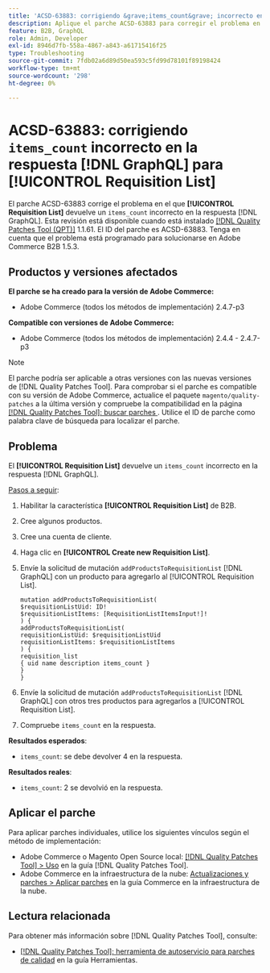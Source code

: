 ```yaml
---
title: 'ACSD-63883: corrigiendo &grave;items_count&grave; incorrecto en  [!DNL GraphQL] respuesta para [!UICONTROL Requisition List]'
description: Aplique el parche ACSD-63883 para corregir el problema en el que [!UICONTROL Requisition List] devuelve un valor "items_count" incorrecto en la respuesta  [!DNL GraphQL] s.
feature: B2B, GraphQL
role: Admin, Developer
exl-id: 8946d7fb-558a-4867-a843-a61715416f25
type: Troubleshooting
source-git-commit: 7fdb02a6d89d50ea593c5fd99d78101f89198424
workflow-type: tm+mt
source-wordcount: '298'
ht-degree: 0%

---
```


# ACSD-63883: corrigiendo `items_count` incorrecto en la respuesta [!DNL GraphQL] para [!UICONTROL Requisition List]

El parche ACSD-63883 corrige el problema en el que **[!UICONTROL Requisition List]** devuelve un `items_count` incorrecto en la respuesta [!DNL GraphQL]. Esta revisión está disponible cuando está instalado [[!DNL Quality Patches Tool (QPT)]](/help/tools/quality-patches-tool/quality-patches-tool-to-self-serve-quality-patches.md) 1.1.61. El ID del parche es ACSD-63883. Tenga en cuenta que el problema está programado para solucionarse en Adobe Commerce B2B 1.5.3.

## Productos y versiones afectados

**El parche se ha creado para la versión de Adobe Commerce:**

* Adobe Commerce (todos los métodos de implementación) 2.4.7-p3

**Compatible con versiones de Adobe Commerce:**

* Adobe Commerce (todos los métodos de implementación) 2.4.4 - 2.4.7-p3

>[!NOTE]
>
>El parche podría ser aplicable a otras versiones con las nuevas versiones de [!DNL Quality Patches Tool]. Para comprobar si el parche es compatible con su versión de Adobe Commerce, actualice el paquete `magento/quality-patches` a la última versión y compruebe la compatibilidad en la página [[!DNL Quality Patches Tool]: buscar parches ](https://experienceleague.adobe.com/tools/commerce-quality-patches/index.html). Utilice el ID de parche como palabra clave de búsqueda para localizar el parche.

## Problema

El **[!UICONTROL Requisition List]** devuelve un `items_count` incorrecto en la respuesta [!DNL GraphQL].


<u>Pasos a seguir</u>:

1. Habilitar la característica **[!UICONTROL Requisition List]** de B2B.
1. Cree algunos productos.
1. Cree una cuenta de cliente.
1. Haga clic en **[!UICONTROL Create new Requisition List]**.
1. Envíe la solicitud de mutación `addProductsToRequisitionList` [!DNL GraphQL] con un producto para agregarlo al [!UICONTROL Requisition List].

   ```
   mutation addProductsToRequisitionList(
   $requisitionListUid: ID!
   $requisitionListItems: [RequisitionListItemsInput!]!
   ) {
   addProductsToRequisitionList(
   requisitionListUid: $requisitionListUid
   requisitionListItems: $requisitionListItems
   ) {
   requisition_list
   { uid name description items_count }
   }
   }
   ```

1. Envíe la solicitud de mutación `addProductsToRequisitionList` [!DNL GraphQL] con otros tres productos para agregarlos a [!UICONTROL Requisition List].
1. Compruebe `items_count` en la respuesta.

**Resultados esperados**:

* `items_count`: se debe devolver 4 en la respuesta.

**Resultados reales**:

* `items_count`: 2 se devolvió en la respuesta.

## Aplicar el parche

Para aplicar parches individuales, utilice los siguientes vínculos según el método de implementación:

* Adobe Commerce o Magento Open Source local: [[!DNL Quality Patches Tool] > Uso](/help/tools/quality-patches-tool/usage.md) en la guía [!DNL Quality Patches Tool].
* Adobe Commerce en la infraestructura de la nube: [Actualizaciones y parches > Aplicar parches](https://experienceleague.adobe.com/docs/commerce-cloud-service/user-guide/develop/upgrade/apply-patches.html) en la guía Commerce en la infraestructura de la nube.


## Lectura relacionada

Para obtener más información sobre [!DNL Quality Patches Tool], consulte:

* [[!DNL Quality Patches Tool]: herramienta de autoservicio para parches de calidad](/help/tools/quality-patches-tool/quality-patches-tool-to-self-serve-quality-patches.md) en la guía Herramientas.
